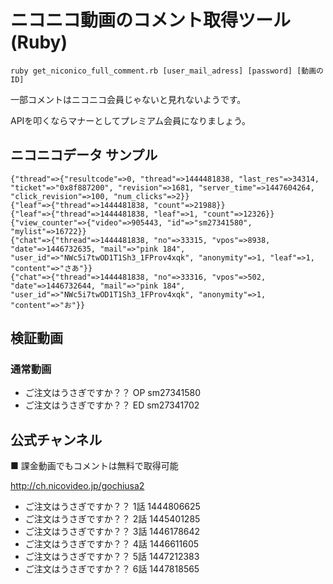 
# ニコニコ動画のコメント取得ツール (Ruby)

```
ruby get_niconico_full_comment.rb [user_mail_adress] [password] [動画のID]
```

一部コメントはニコニコ会員じゃないと見れないようです。

APIを叩くならマナーとしてプレミアム会員になりましょう。

## ニコニコデータ サンプル

```
{"thread"=>{"resultcode"=>0, "thread"=>1444481838, "last_res"=>34314, "ticket"=>"0x8f887200", "revision"=>1681, "server_time"=>1447604264, "click_revision"=>100, "num_clicks"=>2}}
{"leaf"=>{"thread"=>1444481838, "count"=>21988}}
{"leaf"=>{"thread"=>1444481838, "leaf"=>1, "count"=>12326}}
{"view_counter"=>{"video"=>905443, "id"=>"sm27341580", "mylist"=>16722}}
{"chat"=>{"thread"=>1444481838, "no"=>33315, "vpos"=>8938, "date"=>1446732635, "mail"=>"pink 184", "user_id"=>"NWc5i7twOD1T1Sh3_1FProv4xqk", "anonymity"=>1, "leaf"=>1, "content"=>"さあ"}}
{"chat"=>{"thread"=>1444481838, "no"=>33316, "vpos"=>502, "date"=>1446732644, "mail"=>"pink 184", "user_id"=>"NWc5i7twOD1T1Sh3_1FProv4xqk", "anonymity"=>1, "content"=>"お"}}
```


## 検証動画

### 通常動画

* ご注文はうさぎですか？？ OP sm27341580
* ご注文はうさぎですか？？ ED sm27341702

## 公式チャンネル

■ 課金動画でもコメントは無料で取得可能

http://ch.nicovideo.jp/gochiusa2

* ご注文はうさぎですか？？ 1話 1444806625
* ご注文はうさぎですか？？ 2話 1445401285
* ご注文はうさぎですか？？ 3話 1446178642
* ご注文はうさぎですか？？ 4話 1446611605
* ご注文はうさぎですか？？ 5話 1447212383
* ご注文はうさぎですか？？ 6話 1447818565


